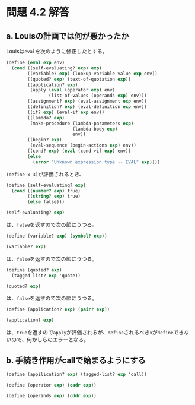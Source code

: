 # 問題 4.2 解答

## a. Louisの計画では何が悪かったか

Louisは`eval`を次のように修正したとする。

```scheme
(define (eval exp env)
  (cond ((self-evaluating? exp) exp)
        ((variable? exp) (lookup-variable-value exp env))
        ((quoted? exp) (text-of-quotation exp))
        ((application? exp)
         (apply (eval (operator exp) env)
                (list-of-values (operands exp) env)))
        ((assignment? exp) (eval-assignment exp env))
        ((definition? exp) (eval-definition exp env))
        ((if? exp) (eval-if exp env))
        ((lambda? exp)
         (make-procedure (lambda-parameters exp)
                         (lambda-body exp)
                         env))
        ((begin? exp) 
         (eval-sequence (begin-actions exp) env))
        ((cond? exp) (eval (cond->if exp) env))
        (else
          (error "Unknown expression type -- EVAL" exp))))
```

`(define x 3)`が評価されるとき、

```scheme
(define (self-evaluating? exp)
  (cond ((number? exp) true)
        ((string? exp) true)
        (else false)))

(self-evaluating? exp)
```

は、`false`を返すので次の節にうつる。

```scheme
(define (variable? exp) (symbol? exp))

(variable? exp)
```

は、`false`を返すので次の節にうつる。

```scheme
(define (quoted? exp)
  (tagged-list? exp 'quote))

(quoted? exp)
```

は、`false`を返すので次の節にうつる。

```scheme
(define (application? exp) (pair? exp))

(application? exp)
```

は、`true`を返すので`apply`が評価されるが、`define`されるべき`x`が`define`できないので、何かしらのエラーとなる。

## b. 手続き作用がcallで始まるようにする

```scheme
(define (appilication? exp) (tagged-list? exp 'call))

(define (operator exp) (cadr exp))

(define (operands exp) (cddr exp))
```
